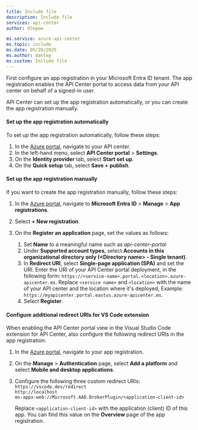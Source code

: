 ```yaml
---
title: Include file
description: Include file
services: api-center
author: dlepow

ms.service: azure-api-center
ms.topic: include
ms.date: 05/28/2025
ms.author: danlep
ms.custom: Include file
---
```


First configure an app registration in your Microsoft Entra ID tenant. The app registration enables the API Center portal to access data from your API center on behalf of a signed-in user.

API Center can set up the app registration automatically, or you can create the app registration manually. 

#### Set up the app registration automatically

To set up the app registration automatically, follow these steps:

1. In the [Azure portal](https://portal.azure.com), navigate to your API center.
1. In the left-hand menu, select **API Center portal** > **Settings**.
1. On the **Identity provider** tab, select **Start set up**.
1. On the **Quick setup** tab, select **Save + publish**.

#### Set up the app registration manually

If you want to create the app registration manually, follow these steps:

1. In the [Azure portal](https://portal.azure.com), navigate to **Microsoft Entra ID** > **Manage** > **App registrations**.
1. Select **+ New registration**. 
1. On the **Register an application** page, set the values as follows:
    
    1. Set **Name** to a meaningful name such as *api-center-portal*
    1. Under **Supported account types**, select **Accounts in this organizational directory only (\<Directory name> - Single tenant)**. 
    1. In **Redirect URI**, select **Single-page application (SPA)** and set the URI. 
        Enter the URI of your API Center portal deployment, in the following form: `https://<service-name>.portal.<location>.azure-apicenter.ms`. Replace `<service name>` and `<location>` with the name of your API center and the location where it's deployed, Example: `https://myapicenter.portal.eastus.azure-apicenter.ms`.
    1. Select **Register**.

#### Configure additional redirect URIs for VS Code extension

When enabling the API Center portal view in the Visual Studio Code extension for API Center, also configure the following redirect URIs in the app registration:

1. In the [Azure portal](https://portal.azure.com), navigate to your app registration.
1. On the **Manage** > **Authentication** page, select **Add a platform** and select **Mobile and desktop applications**. 
1. Configure the following three custom redirect URIs:<br/>
    `https://vscode.dev/redirect`<br/>
    `http://localhost`<br/>
    `ms-appx-web://Microsoft.AAD.BrokerPlugin/<application-client-id>`<br/>
    
    Replace `<application-client-id>` with the application (client) ID of this app. You can find this value on the **Overview** page of the app registration. 
